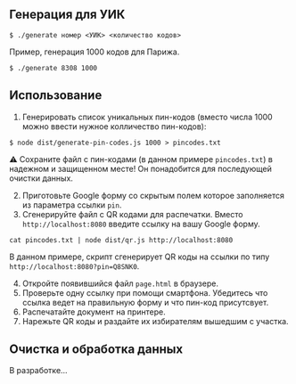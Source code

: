 ## Генерация для УИК

```shell
$ ./generate номер <УИК> <количество кодов>
```

Пример, генерация 1000 кодов для Парижа.

```shell
$ ./generate 8308 1000
```

## Использование

1. Генерировать список уникальных пин-кодов (вместо числа 1000 можно ввести нужное колличество пин-кодов):
```shell
$ node dist/generate-pin-codes.js 1000 > pincodes.txt
```

:warning: Сохраните файл с пин-кодами (в данном примере `pincodes.txt`) в надежном и защищенном месте! Он понадобится для
последующей очистки данных.

2. Приготовьте Google форму со скрытым полем которое заполняется из параметра ссылки `pin`.
3. Сгенерируйте файл с QR кодами для распечатки. Вместо `http://localhost:8080` введите ссылку на вашу Google форму.

```shell
cat pincodes.txt | node dist/qr.js http://localhost:8080
```

В данном примере, скрипт сгенерирует QR коды на ссылки по типу `http://localhost:8080?pin=Q8SNK0`.

4. Откройте появившийся файл `page.html` в браузере.
5. Проверьте одну ссылку при помощи смартфона. Убедитесь что ссылка ведет на правильную форму и что пин-код присутсвует.
6. Распечатайте документ на принтере.
7. Нарежьте QR коды и раздайте их избирателям вышедшим с участка.

## Очистка и обработка данных

В разработке...